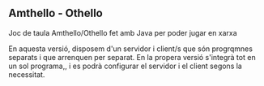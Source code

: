 ## Amthello - Othello 

Joc de taula Amthello/Othello fet amb Java per poder jugar en xarxa

En aquesta versió, disposem d'un servidor i client/s que són progrqmnes separats i que arrenquen per separat.
En la propera versió s'integrà tot en un sol programa,, i es podrà configurar el servidor i el client segons la necessitat.

